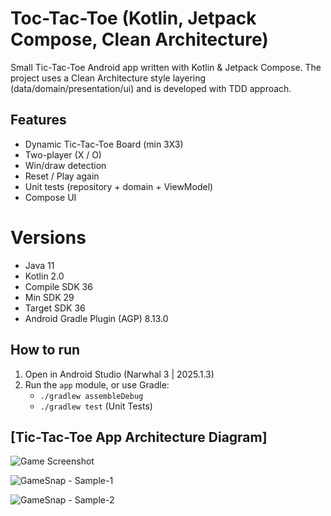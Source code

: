 # Toc-Tac-Toe (Kotlin, Jetpack Compose, Clean Architecture)

Small Tic-Tac-Toe Android app written with Kotlin & Jetpack Compose. 
The project uses a Clean Architecture style layering (data/domain/presentation/ui) and is developed with TDD approach.

## Features

- Dynamic Tic-Tac-Toe Board (min 3X3)
- Two-player (X / O)
- Win/draw detection
- Reset / Play again
- Unit tests (repository + domain + ViewModel)
- Compose UI

# Versions

- Java 11
- Kotlin 2.0
- Compile SDK 36
- Min SDK 29
- Target SDK 36
- Android Gradle Plugin (AGP) 8.13.0

## How to run

1. Open in Android Studio (Narwhal 3 | 2025.1.3)
2. Run the `app` module, or use Gradle:
   - `./gradlew assembleDebug`
   - `./gradlew test` (Unit Tests)

## [Tic-Tac-Toe App Architecture Diagram]

![Game Screenshot](https://raw.githubusercontent.com/2025-DEV2-010/Tic-Tac-Toe/main/assets/architecture-tic-tac-toe.jpeg)

![GameSnap - Sample-1](https://raw.githubusercontent.com/2025-DEV2-010/Tic-Tac-Toe/main/assets/sample1.png)

![GameSnap - Sample-2](https://raw.githubusercontent.com/2025-DEV2-010/Tic-Tac-Toe/main/assets/sample2.png)
